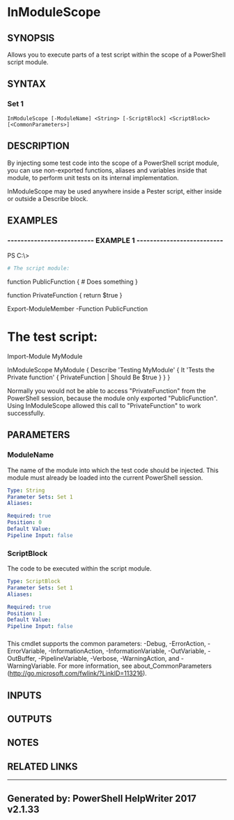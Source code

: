 ﻿# InModuleScope

## SYNOPSIS
Allows you to execute parts of a test script within the
scope of a PowerShell script module.

## SYNTAX

### Set 1
```
InModuleScope [-ModuleName] <String> [-ScriptBlock] <ScriptBlock> [<CommonParameters>]
```

## DESCRIPTION
By injecting some test code into the scope of a PowerShell
script module, you can use non-exported functions, aliases
and variables inside that module, to perform unit tests on
its internal implementation.

InModuleScope may be used anywhere inside a Pester script,
either inside or outside a Describe block.

## EXAMPLES

### -------------------------- EXAMPLE 1 --------------------------
PS C:\\\>
```powershell
# The script module:
```

function PublicFunction
{
    # Does something
}

function PrivateFunction
{
    return $true
}

Export-ModuleMember -Function PublicFunction

# The test script:

Import-Module MyModule

InModuleScope MyModule {
    Describe 'Testing MyModule' {
        It 'Tests the Private function' {
            PrivateFunction \| Should Be $true
        }
    }
}

Normally you would not be able to access "PrivateFunction" from
the PowerShell session, because the module only exported
"PublicFunction".  Using InModuleScope allowed this call to
"PrivateFunction" to work successfully.

## PARAMETERS

### ModuleName
The name of the module into which the test code should be
injected. This module must already be loaded into the current
PowerShell session.

```yaml
Type: String
Parameter Sets: Set 1
Aliases: 

Required: true
Position: 0
Default Value: 
Pipeline Input: false
```

### ScriptBlock
The code to be executed within the script module.

```yaml
Type: ScriptBlock
Parameter Sets: Set 1
Aliases: 

Required: true
Position: 1
Default Value: 
Pipeline Input: false
```

### <CommonParameters>
This cmdlet supports the common parameters: -Debug, -ErrorAction, -ErrorVariable, -InformationAction, -InformationVariable, -OutVariable, -OutBuffer, -PipelineVariable, -Verbose, -WarningAction, and -WarningVariable. For more information, see about_CommonParameters (http://go.microsoft.com/fwlink/?LinkID=113216).

## INPUTS

## OUTPUTS

## NOTES

## RELATED LINKS


---
Generated by: PowerShell HelpWriter 2017 v2.1.33
---
